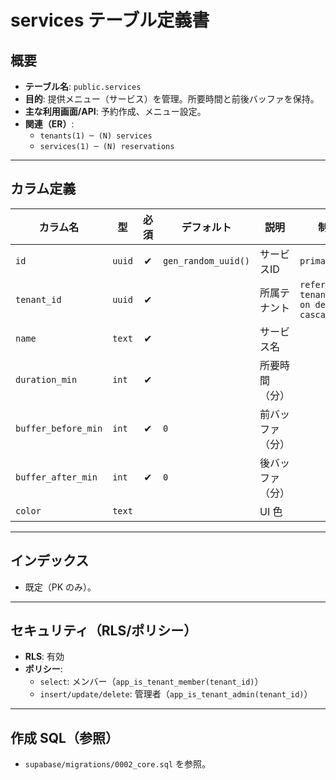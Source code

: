 # services テーブル定義書

## 概要
- **テーブル名**: `public.services`
- **目的**: 提供メニュー（サービス）を管理。所要時間と前後バッファを保持。
- **主な利用画面/API**: 予約作成、メニュー設定。
- **関連（ER）**:
  - `tenants(1) ─ (N) services`
  - `services(1) ─ (N) reservations`

---

## カラム定義

| カラム名 | 型 | 必須 | デフォルト | 説明 | 制約 |
| --- | --- | :-: | --- | --- | --- |
| `id` | `uuid` | ✔︎ | `gen_random_uuid()` | サービスID | `primary key` |
| `tenant_id` | `uuid` | ✔︎ |  | 所属テナント | `references tenants(id) on delete cascade` |
| `name` | `text` | ✔︎ |  | サービス名 |  |
| `duration_min` | `int` | ✔︎ |  | 所要時間（分） |  |
| `buffer_before_min` | `int` | ✔︎ | `0` | 前バッファ（分） |  |
| `buffer_after_min` | `int` | ✔︎ | `0` | 後バッファ（分） |  |
| `color` | `text` |  |  | UI 色 |  |

---

## インデックス
- 既定（PK のみ）。

---

## セキュリティ（RLS/ポリシー）
- **RLS**: 有効
- **ポリシー**:
  - `select`: メンバー（`app_is_tenant_member(tenant_id)`）
  - `insert/update/delete`: 管理者（`app_is_tenant_admin(tenant_id)`）

---

## 作成 SQL（参照）
- `supabase/migrations/0002_core.sql` を参照。

